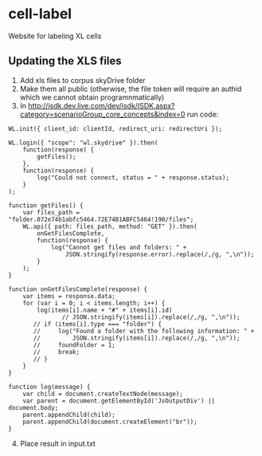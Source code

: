 cell-label
==========

Website for labeling XL cells


## Updating the XLS files

1. Add xls files to corpus skyDrive folder
2. Make them all public (otherwise, the file token will require an authid which we cannot obtain programnmatically)
3. In http://isdk.dev.live.com/dev/isdk/ISDK.aspx?category=scenarioGroup_core_concepts&index=0 run code:

```
WL.init({ client_id: clientId, redirect_uri: redirectUri });

WL.login({ "scope": "wl.skydrive" }).then(
    function(response) {
        getFiles();
    },
    function(response) {
        log("Could not connect, status = " + response.status);
    }
);

function getFiles() {
    var files_path = "folder.072e74b1abfc5464.72E74B1ABFC5464!190/files";
    WL.api({ path: files_path, method: "GET" }).then(
        onGetFilesComplete,
        function(response) {
            log("Cannot get files and folders: " +
                JSON.stringify(response.error).replace(/,/g, ",\n"));
        }
    );
}

function onGetFilesComplete(response) {
    var items = response.data;
    for (var i = 0; i < items.length; i++) {
        log(items[i].name + "#" + items[i].id)
               // JSON.stringify(items[i]).replace(/,/g, ",\n"));
       // if (items[i].type === "folder") {
       //     log("Found a folder with the following information: " +
       //         JSON.stringify(items[i]).replace(/,/g, ",\n"));
       //     foundFolder = 1;
       //     break;
       // }
    }
}

function log(message) {
    var child = document.createTextNode(message);
    var parent = document.getElementById('JsOutputDiv') || document.body;
    parent.appendChild(child);
    parent.appendChild(document.createElement("br"));
}
```

4. Place result in input.txt